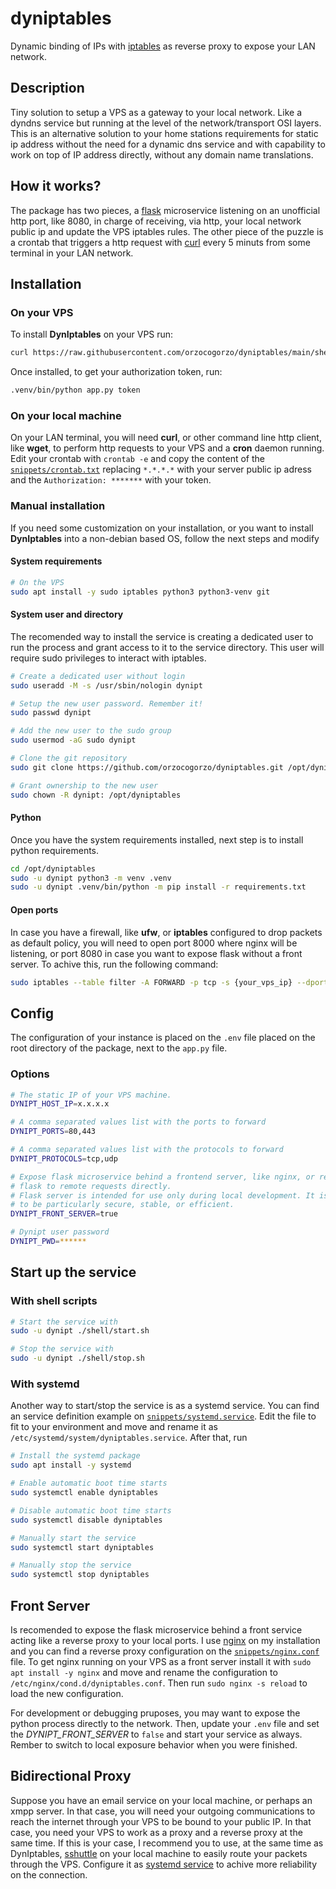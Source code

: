 # dyniptables

Dynamic binding of IPs with [iptables](http://iptables.org/) as reverse proxy
to expose your LAN network.

## Description

Tiny solution to setup a VPS as a gateway to your local network. Like a dyndns
service but running at the level of the network/transport OSI layers.
This is an alternative solution to your home stations requirements for static
ip address without the need for a dynamic dns service and with capability
to work on top of IP address directly, without any domain name translations.

## How it works?

The package has two pieces, a [flask](https://flask.palletsprojects.com/en/2.2.x/)
microservice listening on an unofficial http port, like 8080, in charge of receiving,
via http, your local network public ip and update the VPS iptables rules. The other
piece of the puzzle is a crontab that triggers a http request with [curl](https://curl.se/)
every 5 minuts from some terminal in your LAN network.

## Installation

### On your VPS

To install **DynIptables** on your VPS run:

```bash
curl https://raw.githubusercontent.com/orzocogorzo/dyniptables/main/shell/install.sh > install-dyniptables && bash ./install-dyniptables
```

Once installed, to get your authorization token, run:

```bash
.venv/bin/python app.py token
```

### On your local machine

On your LAN terminal, you will need **curl**, or other command line http client,
like **wget**, to perform http requests to your VPS and a **cron** daemon running.
Edit your crontab with `crontab -e` and copy the content of the [`snippets/crontab.txt`](https://github.com/orzocogorzo/dyniptables/blob/main/snippets/crontab.txt)
replacing `*.*.*.*` with your server public ip adress and the `Authorization: *******`
with your token.

### Manual installation

If you need some customization on your installation, or you want to install **DynIptables** into
a non-debian based OS, follow the next steps and modify

#### System requirements

```bash
# On the VPS
sudo apt install -y sudo iptables python3 python3-venv git
```

#### System user and directory

The recomended way to install the service is creating a dedicated user to run the
process and grant access to it to the service directory. This user will require
sudo privileges to interact with iptables.

```bash
# Create a dedicated user without login
sudo useradd -M -s /usr/sbin/nologin dynipt

# Setup the new user password. Remember it!
sudo passwd dynipt

# Add the new user to the sudo group
sudo usermod -aG sudo dynipt

# Clone the git repository
sudo git clone https://github.com/orzocogorzo/dyniptables.git /opt/dyniptables

# Grant ownership to the new user
sudo chown -R dynipt: /opt/dyniptables
```

#### Python

Once you have the system requirements installed, next step is to install python requirements.

```bash
cd /opt/dyniptables
sudo -u dynipt python3 -m venv .venv
sudo -u dynipt .venv/bin/python -m pip install -r requirements.txt
```

#### Open ports

In case you have a firewall, like **ufw**, or **iptables** configured to drop packets
as default policy, you will need to open port 8000 where nginx will be listening,
or port 8080 in case you want to expose flask without a front server. To achive
this, run the following command:

```bash
sudo iptables --table filter -A FORWARD -p tcp -s {your_vps_ip} --dport 8000 -j ACCEPT
```

## Config

The configuration of your instance is placed on the `.env` file placed on the root
directory of the package, next to the `app.py` file.

### Options

```bash
# The static IP of your VPS machine.
DYNIPT_HOST_IP=x.x.x.x

# A comma separated values list with the ports to forward
DYNIPT_PORTS=80,443

# A comma separated values list with the protocols to forward
DYNIPT_PROTOCOLS=tcp,udp

# Expose flask microservice behind a frontend server, like nginx, or respond from
# flask to remote requests directly.
# Flask server is intended for use only during local development. It is not designed
# to be particularly secure, stable, or efficient.
DYNIPT_FRONT_SERVER=true

# Dynipt user password
DYNIPT_PWD=******
```

## Start up the service

### With shell scripts

```bash
# Start the service with
sudo -u dynipt ./shell/start.sh

# Stop the service with
sudo -u dynipt ./shell/stop.sh
```

### With systemd

Another way to start/stop the service is as a systemd service. You can find an
service definition example on [`snippets/systemd.service`](https://github.com/orzocogorzo/dyniptables/blob/main/snippets/systemd.service). Edit the file to fit
to your environment and move and rename it as `/etc/systemd/system/dyniptables.service`.
After that, run

```bash
# Install the systemd package
sudo apt install -y systemd

# Enable automatic boot time starts
sudo systemctl enable dyniptables

# Disable automatic boot time starts
sudo systemctl disable dyniptables

# Manually start the service
sudo systemctl start dyniptables

# Manually stop the service
sudo systemctl stop dyniptables
```

## Front Server

Is recomended to expose the flask microservice behind a front service acting like
a reverse proxy to your local ports. I use [nginx](https://nginx.org/en/) on my
installation and you can find a reverse proxy configuration on the [`snippets/nginx.conf`](https://github.com/orzocogorzo/dyniptables/blob/main/snippets/nginx.conf) file.
To get nginx running on your VPS as a front server install it with
`sudo apt install -y nginx` and move and rename the configuration to
`/etc/nginx/cond.d/dyniptables.conf`. Then run `sudo nginx -s reload` to load the
new configuration.

For development or debugging pruposes, you may want to expose the python process
directly to the network. Then, update your `.env` file and set the _DYNIPT_FRONT_SERVER_
to `false` and start your service as always. Rember to switch to local exposure
behavior when you were finished.

## Bidirectional Proxy

Suppose you have an email service on your local machine, or perhaps an xmpp server. In that case,
you will need your outgoing communications to reach the internet through your VPS to be bound to
your public IP. In that case, you need your VPS to work as a proxy and a reverse proxy at the same time.
If this is your case, I recommend you to use, at the same time as DynIptables, 
[sshuttle](https://github.com/sshuttle/sshuttle) on your local machine to easily route your packets through the VPS.
Configure it as [systemd service](https://perfecto25.medium.com/using-sshuttle-as-a-service-bec2684a65fe) to
achive more reliability on the connection.
